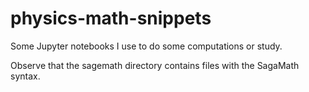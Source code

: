 # physics-math-snippets

Some Jupyter notebooks I use to do some computations or study. 

Observe that the sagemath directory contains files with the SagaMath syntax. 
